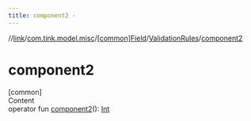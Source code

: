 ```yaml
---
title: component2 -
---
```

//[link](../../../index.md)/[com.tink.model.misc](../../index.md)/[[common]Field](../index.md)/[ValidationRules](index.md)/[component2](component2.md)



# component2  
[common]  
Content  
operator fun [component2](component2.md)(): [Int](https://kotlinlang.org/api/latest/jvm/stdlib/kotlin/-int/index.html)  



